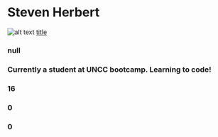 # Steven Herbert
 ![alt text](https://avatars1.githubusercontent.com/u/56240025?v=4)
 [title](https://api.github.com/users/bsjherbert)
 ### null
 ### Currently a student at UNCC bootcamp. Learning to code!
 ### 16
 ### 0
 ### 0